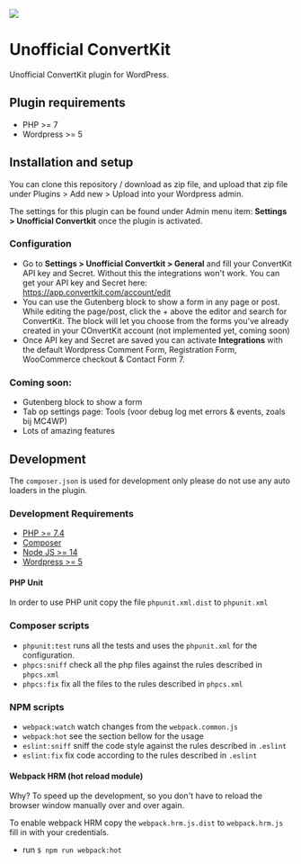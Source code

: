 ![](https://github.com/ibericode/unofficial-convertkit/workflows/PHP/badge.svg)

# Unofficial ConvertKit

Unofficial ConvertKit plugin for WordPress.

## Plugin requirements

- PHP >= 7
- Wordpress >= 5

## Installation and setup

You can clone this repository / download as zip file, and upload that zip file under Plugins > Add new > Upload into your Wordpress admin. 

The settings for this plugin can be found under Admin menu item: **Settings > Unofficial Convertkit** once the plugin is activated.

### Configuration
- Go to **Settings > Unofficial Convertkit > General** and fill your ConvertKit API key and Secret. Without this the integrations won't work.  You can get your API key and Secret here: https://app.convertkit.com/account/edit
- You can use the Gutenberg block to show a form in any page or post. While editing the page/post, click the + above the editor and search for ConvertKit. The block will let you choose from the forms you've already created in your COnvertKit account (not implemented yet, coming soon)
- Once API key and Secret are saved you can activate **Integrations** with the default Wordpress Comment Form, Registration Form, WooCommerce checkout & Contact Form 7. 


### Coming soon:
- Gutenberg block to show a form
- Tab op settings page: Tools (voor debug log met errors & events, zoals bij MC4WP)
- Lots of amazing features

## Development

The `composer.json` is used for development only please do not use any auto loaders in the plugin.

### Development Requirements

- [PHP >= 7.4](https://www.php.net/downloads.php#v7.4.6)
- [Composer](https://getcomposer.org/)
- [Node JS >= 14](https://nodejs.org/)
- [Wordpress >= 5](https://nl.wordpress.org/download/)

#### PHP Unit

In order to use PHP unit copy the file `phpunit.xml.dist` to `phpunit.xml`

### Composer scripts

- `phpunit:test` runs all the tests and uses the `phpunit.xml` for the configuration.
- `phpcs:sniff` check all the php files against the rules described in `phpcs.xml`
- `phpcs:fix` fix all the files to the rules described in `phpcs.xml`

### NPM scripts

- `webpack:watch` watch changes from the `webpack.common.js`
- `webpack:hot` see the section bellow for the usage
- `eslint:sniff` sniff the code style against the rules described in `.eslint`
- `eslint:fix` fix code according to the rules described in `.eslint`  

#### Webpack HRM (hot reload module)

Why? To speed up the development, so you don't have to reload the browser window manually over and over again.

To enable webpack HRM copy the `webpack.hrm.js.dist` to `webpack.hrm.js` fill in with your credentials.

- run `$ npm run webpack:hot`
